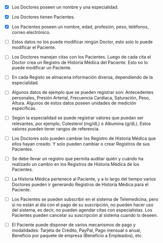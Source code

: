 - [x] Los Doctores poseen un nombre y una especialidad.

- [x] Los Doctores tienen Pacientes.

- [x] Los Pacientes poseen un nombre, edad, profesión, peso, teléfonos, correo electrónico.

- [ ] Estos datos no los puede modificar ningún Doctor, esto solo lo puede modificar el Paciente.

- [ ] Los Doctores manejan citas con los Pacientes. Luego de cada cita el Doctor crea un Registro de Historia Médica del Paciente. Esto no lo puede modificar un Paciente.

- [ ] En cada Registo se almacena información diversa, dependiendo de la especialidad.

- [ ] Algunos datos de ejemplo que se pueden registrar son: Antecedentes personales, Presión Arterial, Frecuencia Cardı́aca, Saturación, Peso, Altura. Algunos de estos datos poseen unidades de medición especı́ficas.

- [ ] Según la especialidad se puede registrar valores que puedan ser relevantes, por ejemplo, Colesterol (mg/dL) o Albumina (g/dL). Estos valores pueden tener rangos de referencia.

- [ ] Los Doctores solo pueden cambiar los Registro de Historia Médica que ellos hayan creado. Y solo pueden cambiar o crear Registros de sus Pacientes.

- [ ] Se debe llevar un registro que permita auditar quién y cuándo ha realizado un cambio en los Registros de Historia Médica de los Pacientes.

- [ ] La Historia Médica pertenece al Paciente, y a lo largo del tiempo varios Doctores pueden ir generando Registros de Historia Médica para el Paciente.

- [ ] Los Pacientes se pueden subscribir en el sistema de Telemedicina, pero si no están al dı́a con el pago de su suscripción, no pueden hacer uso del sistema, es decir, no pueden agendar citas con especialistas. Los Pacientes pueden cancelar su suscripción al sistema cuando lo deseen.

- [ ] El Paciente puede disponer de varios mecanismos de pago y modalidades: Tarjeta de Crédito, PayPal, Pago mensual o anual, Beneficio por paquete de empresa (Beneficio a Empleados), etc.
